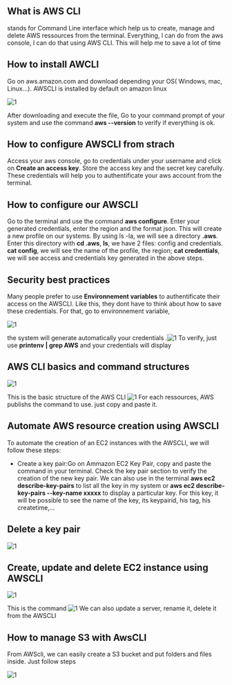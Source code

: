 ## What is AWS CLI
stands for Command Line interface which help us to create, manage and delete AWS ressources from the terminal. Everything, l can do from the aws console, l can do that using AWS CLI. This will help me to save a lot of time

## How to install AWCLI
Go on aws.amazon.com and download depending your OS( Windows, mac, Linux...). AWSCLI is installed by default on amazon linux

![1](https://github.com/adrydry/Learning-DevOps/assets/102819001/2e011bda-c205-4f9e-870c-0b3f354c8cec)

After downloading and execute the file, Go to your command prompt of your system and use the command **aws --version** to verify if everything is ok.

## How to configure AWSCLI from strach
Access your aws console, go to credentials under your username and click on **Create an access key**. Store the access key and the secret key carefully. These credentials will help you to authentificate your aws account from the terminal. 

## How to configure our AWSCLI
Go to the terminal and use the command **aws configure**. Enter your generated credentials, enter the region and the format json. This will create a new profile on our systems. By using ls -la, we will see a directory **.aws**.
Enter this directory with **cd .aws**, **ls**, we have 2 files: config and credentials. **cat config**, we will see the name of the profile, the region; **cat credentials**, we will see access and credentials key generated in the above steps.

## Security best practices
Many people prefer to use **Environnement variables** to authentificate their access on the AWSCLI. Like this, they dont have to think about how to save these credentials.
For that, go to environnement variable, 

![1](https://github.com/adrydry/Learning-DevOps/assets/102819001/4614cb40-02d9-4a85-85e1-42fd0bb4a2da)

the system will generate automatically your credentials
.![1](https://github.com/adrydry/Learning-DevOps/assets/102819001/f01f0e45-336e-4d95-ba4e-874eb208494b)
To verify, just use **printenv | grep AWS** and your credentials will display

## AWS CLI basics and command structures
![1](https://github.com/adrydry/Learning-DevOps/assets/102819001/aefa02f5-8164-4b5b-b6c1-b9a5a1bcea3d)

This is the basic structure of the AWS CLI
![1](https://github.com/adrydry/Learning-DevOps/assets/102819001/997e898c-6596-476b-b632-bb494a404fe3)
For each ressources, AWS publishs the command to use. just copy and paste it.

## Automate AWS resource creation using AWSCLI
To automate the creation of an EC2 instances with the AWSCLI, we will follow these steps:
- Create a key pair:Go on Ammazon EC2 Key Pair, copy and paste the command in your terminal. Check the key pair section to verify the creation of the new key pair. We can also use in the terminal **aws ec2 describe-key-pairs** to list all the key in my system or **aws ec2 describe-key-pairs --key-name xxxxx**
to display a particular key. For this key, it will be possible to see the name of the key, its keypairid, his tag, his createtime,...  
 
## Delete a key pair
![1](https://github.com/adrydry/Learning-DevOps/assets/102819001/3c5e1a21-e46e-4fa0-af30-eaa9765524c1)

## Create, update and delete EC2 instance using AWSCLI

![1](https://github.com/adrydry/Learning-DevOps/assets/102819001/ff85aee5-cf21-4832-8ed7-60588146493f)

This is the command
![1](https://github.com/adrydry/Learning-DevOps/assets/102819001/81b3a777-2de7-4a35-9f1c-dbde76386ec4)
We can also update a server, rename it, delete it from the AWSCLI

## How to manage S3 with AwsCLI 
From AWScli, we can easily create a S3 bucket and put folders and files inside. Just follow steps 

![1](https://github.com/adrydry/Learning-DevOps/assets/102819001/0305c2cd-7c99-4755-bfc0-88005a07a684)








